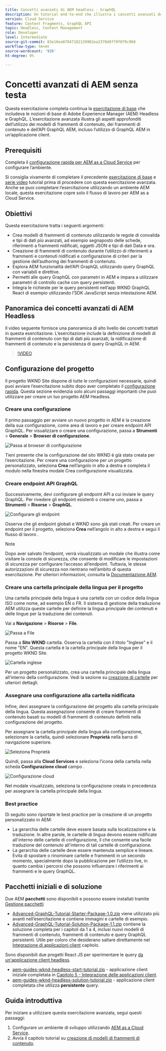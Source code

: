 ```yaml
---
title: Concetti avanzati di AEM headless - GraphQL
description: Un tutorial end-to-end che illustra i concetti avanzati delle API GraphQL di Adobe Experience Manager (AEM).
version: Cloud Service
feature: Content Fragments, GraphQL API
topic: Headless, Content Management
role: Developer
level: Intermediate
source-git-commit: 83e16ea87847182139982ea2378d8ff9f079c968
workflow-type: tm+mt
source-wordcount: '926'
ht-degree: 0%

---
```


# Concetti avanzati di AEM senza testa

Questa esercitazione completa continua la [esercitazione di base](../multi-step/overview.md) che includeva le nozioni di base di Adobe Experience Manager (AEM) Headless e GraphQL. L’esercitazione avanzata illustra gli aspetti approfonditi dell’utilizzo dei modelli di frammenti di contenuto, dei frammenti di contenuto e dell’API GraphQL AEM, incluso l’utilizzo di GraphQL AEM in un’applicazione client.

## Prerequisiti

Completa il [configurazione rapida per AEM as a Cloud Service](../quick-setup/cloud-service.md) per configurare l’ambiente.

Si consiglia vivamente di completare il precedente [esercitazione di base](../multi-step/overview.md) e [serie video](../video-series/modeling-basics.md) tutorial prima di procedere con questa esercitazione avanzata. Anche se puoi completare l’esercitazione utilizzando un ambiente AEM locale, questa esercitazione copre solo il flusso di lavoro per AEM as a Cloud Service.

## Obiettivi

Questa esercitazione tratta i seguenti argomenti:

* Crea modelli di frammenti di contenuto utilizzando le regole di convalida e tipi di dati più avanzati, ad esempio segnaposto delle schede, riferimenti a frammenti nidificati, oggetti JSON e tipi di dati Data e ora.
* Creazione di frammenti di contenuto durante l’utilizzo di riferimenti a frammenti e contenuti nidificati e configurazione di criteri per la gestione dell’authoring dei frammenti di contenuto.
* Esplora AEM funzionalità dell’API GraphQL utilizzando query GraphQL con variabili e direttive.
* Permetti alle query GraphQL con parametri in AEM e impara a utilizzare parametri di controllo cache con query persistenti.
* Integra le richieste per le query persistenti nell’app WKND GraphQL React di esempio utilizzando l’SDK JavaScript senza intestazione AEM.

## Panoramica dei concetti avanzati di AEM Headless

Il video seguente fornisce una panoramica di alto livello dei concetti trattati in questa esercitazione. L’esercitazione include la definizione di modelli di frammenti di contenuto con tipi di dati più avanzati, la nidificazione di frammenti di contenuto e la persistenza di query GraphQL in AEM.

>[!VIDEO](https://video.tv.adobe.com/v/340035/?quality=12&learn=on)

## Configurazione del progetto

Il progetto WKND Site dispone di tutte le configurazioni necessarie, quindi puoi avviare l’esercitazione subito dopo aver completato il [configurazione rapida](../quick-setup/cloud-service.md). Questa sezione evidenzia solo alcuni passaggi importanti che puoi utilizzare per creare un tuo progetto AEM Headless.

### Creare una configurazione

Il primo passaggio per avviare un nuovo progetto in AEM è la creazione della sua configurazione, come area di lavoro e per creare endpoint API GraphQL. Per visualizzare o creare una configurazione, passa a **Strumenti** > **Generale** > **Browser di configurazione**.

![Passa al browser di configurazione](assets/overview/create-configuration.png)

Tieni presente che la configurazione del sito WKND è già stata creata per l’esercitazione. Per creare una configurazione per un progetto personalizzato, seleziona **Crea** nell’angolo in alto a destra e completa il modulo nella finestra modale Crea configurazione visualizzata.

### Creare endpoint API GraphQL

Successivamente, devi configurare gli endpoint API a cui inviare le query GraphQL. Per rivedere gli endpoint esistenti o crearne uno, passa a **Strumenti** > **Risorse** > **GraphQL**.

![Configurare gli endpoint](assets/overview/endpoints.png)

Osserva che gli endpoint globali e WKND sono già stati creati. Per creare un endpoint per il progetto, seleziona **Crea** nell’angolo in alto a destra e segui il flusso di lavoro .

>[!NOTE]
>
> Dopo aver salvato l’endpoint, verrà visualizzato un modale che illustra come visitare la console di sicurezza, che consente di modificare le impostazioni di sicurezza per configurare l’accesso all’endpoint. Tuttavia, le stesse autorizzazioni di sicurezza non rientrano nell’ambito di questa esercitazione. Per ulteriori informazioni, consulta la [Documentazione AEM](https://experienceleague.adobe.com/docs/experience-manager-64/administering/security/security.html).

### Creare una cartella principale della lingua per il progetto

Una cartella principale della lingua è una cartella con un codice della lingua ISO come nome, ad esempio EN o FR. Il sistema di gestione della traduzione AEM utilizza queste cartelle per definire la lingua principale dei contenuti e delle lingue per la traduzione dei contenuti.

Vai a **Navigazione** > **Risorse** > **File**.

![Passa a File](assets/overview/files.png)

Passa a **Sito WKND** cartella. Osserva la cartella con il titolo &quot;Inglese&quot; e il nome &quot;EN&quot;. Questa cartella è la cartella principale della lingua per il progetto WKND Site.

![Cartella inglese](assets/overview/english.png)

Per un progetto personalizzato, crea una cartella principale della lingua all’interno della configurazione. Vedi la sezione su [creazione di cartelle](/help/headless-tutorial/graphql/advanced-graphql/author-content-fragments.md#create-folders) per ulteriori dettagli.

### Assegnare una configurazione alla cartella nidificata

Infine, devi assegnare la configurazione del progetto alla cartella principale della lingua. Questa assegnazione consente di creare frammenti di contenuto basati su modelli di frammenti di contenuto definiti nella configurazione del progetto.

Per assegnare la cartella principale della lingua alla configurazione, selezionare la cartella, quindi selezionare **Proprietà** nella barra di navigazione superiore.

![Seleziona Proprietà](assets/overview/properties.png)

Quindi, passa alla **Cloud Services** e seleziona l’icona della cartella nella scheda **Configurazione cloud** campo .

![Configurazione cloud](assets/overview/cloud-conf.png)

Nel modale visualizzato, seleziona la configurazione creata in precedenza per assegnare la cartella principale della lingua.

### Best practice

Di seguito sono riportate le best practice per la creazione di un progetto personalizzato in AEM:

* La gerarchia delle cartelle deve essere basata sulla localizzazione e la traduzione. In altre parole, le cartelle di lingua devono essere nidificate all&#39;interno delle cartelle di configurazione, il che consente una facile traduzione del contenuto all&#39;interno di tali cartelle di configurazione.
* La gerarchia delle cartelle deve essere mantenuta semplice e lineare. Evita di spostare o rinominare cartelle e frammenti in un secondo momento, specialmente dopo la pubblicazione per l’utilizzo live, in quanto cambia i percorsi che possono influenzare i riferimenti ai frammenti e le query GraphQL.

## Pacchetti iniziali e di soluzione

Due AEM **pacchetti** sono disponibili e possono essere installati tramite [Gestione pacchetti](/help/headless-tutorial/graphql/advanced-graphql/author-content-fragments.md#sample-content)

* [Advanced-GraphQL-Tutorial-Starter-Package-1.0.zip](/help/headless-tutorial/graphql/advanced-graphql/assets/tutorial-files/Advanced-GraphQL-Tutorial-Starter-Package-1.0.zip) viene utilizzato più avanti nell’esercitazione e contiene immagini e cartelle di esempio.
* [Advanced-GraphQL-Tutorial-Solution-Package-1.1.zip](/help/headless-tutorial/graphql/advanced-graphql/assets/tutorial-files/Advanced-GraphQL-Tutorial-Solution-Package-1.1.zip) contiene la soluzione completa per i capitoli da 1 a 4, inclusi nuovi modelli di frammenti di contenuto, frammenti di contenuto e query GraphQL persistenti. Utile per coloro che desiderano saltare direttamente nel [Integrazione di applicazioni client](/help/headless-tutorial/graphql/advanced-graphql/client-application-integration.md) capitolo.

Sono disponibili due progetti React JS per sperimentare le query [da un&#39;applicazione client headless](/help/headless-tutorial/graphql/advanced-graphql/client-application-integration.md).

* [aem-guides-wknd-headless-start-tutorial.zip](/help/headless-tutorial/graphql/advanced-graphql/assets/tutorial-files/aem-guides-wknd-headless-start-tutorial.zip) - applicazione client iniziale completata in [Capitolo 5 - Integrazione delle applicazioni client](/help/headless-tutorial/graphql/advanced-graphql/client-application-integration.md).
* [aem-guides-wknd-headless-solution-tutorial.zip](/help/headless-tutorial/graphql/advanced-graphql/assets/tutorial-files/aem-guides-wknd-headless-solution-tutorial.zip) - applicazione client completata che utilizza **persistente** query.


## Guida introduttiva

Per iniziare a utilizzare questa esercitazione avanzata, segui questi passaggi:

1. Configurare un ambiente di sviluppo utilizzando [AEM as a Cloud Service](../quick-setup/cloud-service.md).
1. Avvia il capitolo tutorial su [creazione di modelli di frammenti di contenuto](/help/headless-tutorial/graphql/advanced-graphql/create-content-fragment-models.md).
